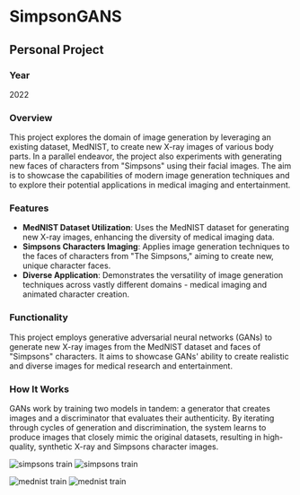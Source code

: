 # SimpsonGANS
## Personal Project

### Year
2022

### Overview
This project explores the domain of image generation by leveraging an existing dataset, MedNIST, to create new X-ray images of various body parts. In a parallel endeavor, the project also experiments with generating new faces of characters from "Simpsons" using their facial images. The aim is to showcase the capabilities of modern image generation techniques and to explore their potential applications in medical imaging and entertainment.

### Features
- **MedNIST Dataset Utilization**: Uses the MedNIST dataset for generating new X-ray images, enhancing the diversity of medical imaging data.
- **Simpsons Characters Imaging**: Applies image generation techniques to the faces of characters from "The Simpsons," aiming to create new, unique character faces.
- **Diverse Application**: Demonstrates the versatility of image generation techniques across vastly different domains - medical imaging and animated character creation.

### Functionality
This project employs generative adversarial neural networks (GANs) to generate new X-ray images from the MedNIST dataset and faces of "Simpsons" characters. It aims to showcase GANs' ability to create realistic and diverse images for medical research and entertainment.

### How It Works
GANs work by training two models in tandem: a generator that creates images and a discriminator that evaluates their authenticity. By iterating through cycles of generation and discrimination, the system learns to produce images that closely mimic the original datasets, resulting in high-quality, synthetic X-ray and Simpsons character images.

![simpsons train](https://media4.giphy.com/media/v1.Y2lkPTc5MGI3NjExZDg0YmdmcDYxOHFkZHFvcGFzaGc5Z2t3dHZ3M2lidjZuZmcycmprMyZlcD12MV9pbnRlcm5hbF9naWZfYnlfaWQmY3Q9Zw/J4owQB2VTXQfNcVo6c/giphy.gif)
![simpsons train](https://media2.giphy.com/media/v1.Y2lkPTc5MGI3NjExaDRzdWQxY2U0bnQxdGJ6bWJnbXR1cDUzMmloM2NobXU2bjQ5aXc1dyZlcD12MV9pbnRlcm5hbF9naWZfYnlfaWQmY3Q9Zw/SNYzfsKx9GJcQod6Gk/giphy.gif)

![mednist train](https://media2.giphy.com/media/v1.Y2lkPTc5MGI3NjExbXk1NmxtdGtnMTJjaDlwdndnY3VzYjBmbzIzZzc1ZHJiYWp3ZHQzMCZlcD12MV9pbnRlcm5hbF9naWZfYnlfaWQmY3Q9Zw/XSAfesQsANm87uwKsZ/giphy.gif)
![mednist train](https://media3.giphy.com/media/v1.Y2lkPTc5MGI3NjExdjB4cWloNHEzZnY0cmR2NGU2YXBnOWU3OHZmZTN5dnppbzMwZGxibSZlcD12MV9pbnRlcm5hbF9naWZfYnlfaWQmY3Q9Zw/SfTQWbRYRaTWIG8lDU/giphy.gif)
